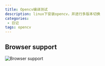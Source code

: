 ```yaml
---
title: Opencv编译测试
description: linux下安装opencv，并进行多版本切换
categories:
 - 日记
tags: opencv
---
```




## Browser support

![Browser support](http://iissnan.com/nexus/next/browser-support.png)
